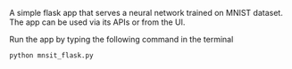 A simple flask app that serves a neural network trained on MNIST dataset.
The app can be used via its APIs or from the UI.

Run the app by typing the following command in the terminal

```python
python mnsit_flask.py
```



